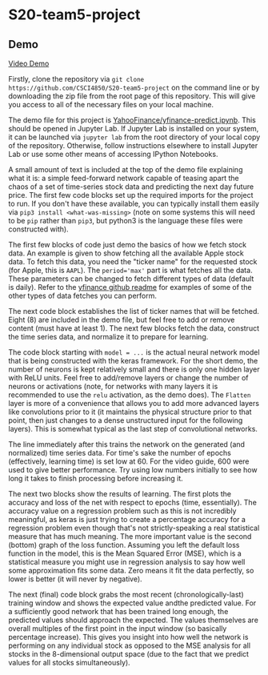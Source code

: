 # S20-team5-project

## Demo

[Video Demo](https://youtu.be/GEyq74H7NNE?t=363)

Firstly, clone the repository via `git clone https://github.com/CSCI4850/S20-team5-project` on the command line or by downloading the zip file from the root page of this repository.
This will give you access to all of the necessary files on your local machine.

The demo file for this project is [YahooFinance/yfinance-predict.ipynb](YahooFinance/yfinance-predict.ipynb).
This should be opened in Jupyter Lab.
If Jupyter Lab is installed on your system, it can be launched via `jupyter lab` from the root directory of your local copy of the repository.
Otherwise, follow instructions elsewhere to install Jupyter Lab or use some other means of accessing IPython Notebooks.

A small amount of text is included at the top of the demo file explaining what it is: a simple feed-forward network capable of teasing apart the chaos of a set of time-series stock data and predicting the next day future price.
The first few code blocks set up the required imports for the project to run.
If you don't have these available, you can typically install them easily via `pip3 install <what-was-missing>` (note on some systems this will need to be `pip` rather than `pip3`, but python3 is the language these files were constructed with).

The first few blocks of code just demo the basics of how we fetch stock data.
An example is given to show fetching all the available Apple stock data.
To fetch this data, you need the "ticker name" for the requested stock (for Apple, this is `AAPL`).
The `period='max'` part is what fetches all the data.
These parameters can be changed to fetch different types of data (default is daily).
Refer to the [yfinance github readme](https://github.com/ranaroussi/yfinance) for examples of some of the other types of data fetches you can perform.

The next code block establishes the list of ticker names that will be fetched.
Eight (8) are included in the demo file, but feel free to add or remove content (must have at least 1).
The next few blocks fetch the data, construct the time series data, and normalize it to prepare for learning.

The code block starting with `model = ...` is the actual neural network model that is being constructed with the keras framework.
For the short demo, the number of neurons is kept relatively small and there is only one hidden layer with ReLU units.
Feel free to add/remove layers or change the number of neurons or activations (note, for networks with many layers it is recommended to use the `relu` activation, as the demo does).
The `Flatten` layer is more of a convenience that allows you to add more advanced layers like convolutions prior to it (it maintains the physical structure prior to that point, then just changes to a dense unstructured input for the following layers).
This is somewhat typical as the last step of convolutional networks.

The line immediately after this trains the network on the generated (and normalized) time series data.
For time's sake the number of epochs (effectively, learning time) is set low at 60.
For the video guide, 600 were used to give better performance.
Try using low numbers initially to see how long it takes to finish processing before increasing it.

The next two blocks show the results of learning.
The first plots the accuracy and loss of the net with respect to epochs (time, essentially).
The accuracy value on a regression problem such as this is not incredibly meaningful, as keras is just trying to create a percentage accuracy for a regression problem even though that's not strictly-speaking a real statistical measure that has much meaning.
The more important value is the second (bottom) graph of the loss function.
Assuming you left the default loss function in the model, this is the Mean Squared Error (MSE), which is a statistical measure you might use in regression analysis to say how well some approximation fits some data.
Zero means it fit the data perfectly, so lower is better (it will never by negative).

The next (final) code block grabs the most recent (chronologically-last) training window and shows the expected value andthe predicted value.
For a sufficiently good network that has been trained long enough, the predicted values should approach the expected.
The values themselves are overall multiples of the first point in the input window (so basically percentage increase).
This gives you insight into how well the network is performing on any individual stock as opposed to the MSE analysis for all stocks in the 8-dimensional output space (due to the fact that we predict values for all stocks simultaneously).
